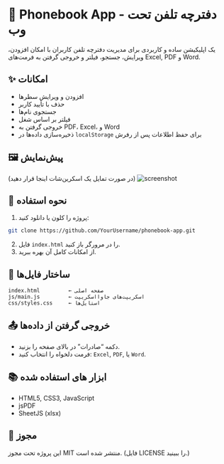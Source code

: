 # 📖 Phonebook App - دفترچه تلفن تحت وب

یک اپلیکیشن ساده و کاربردی برای مدیریت دفترچه تلفن کاربران با امکان افزودن، ویرایش، جستجو، فیلتر و خروجی گرفتن به فرمت‌های Excel, PDF و Word.

## ✨ امکانات
- افزودن و ویرایش سطرها
- حذف با تأیید کاربر
- جستجوی نام‌ها
- فیلتر بر اساس شغل
- خروجی گرفتن به PDF، Excel، و Word
- ذخیره‌سازی داده‌ها در `localStorage` برای حفظ اطلاعات پس از رفرش

## 🖼 پیش‌نمایش
(در صورت تمایل یک اسکرین‌شات اینجا قرار دهید)
![screenshot](assets/screenshot.png)

## 🔧 نحوه استفاده
1. پروژه را کلون یا دانلود کنید:
```bash
git clone https://github.com/YourUsername/phonebook-app.git
```
2. فایل `index.html` را در مرورگر باز کنید.
3. از امکانات کامل آن بهره ببرید.

## 📁 ساختار فایل‌ها
```
index.html         ← صفحه اصلی
js/main.js         ← اسکریپت‌های جاوااسکریپت
css/styles.css     ← استایل‌ها
```

## 📤 خروجی گرفتن از داده‌ها
- دکمه “صادرات” در بالای صفحه را بزنید.
- فرمت دلخواه را انتخاب کنید: `Excel`, `PDF`, یا `Word`.

## 📚 ‌ابزار های استفاده شده
- HTML5, CSS3, JavaScript
- jsPDF
- SheetJS (xlsx)

## 📄 مجوز
این پروژه تحت مجوز MIT منتشر شده است. (فایل LICENSE را ببینید.)
